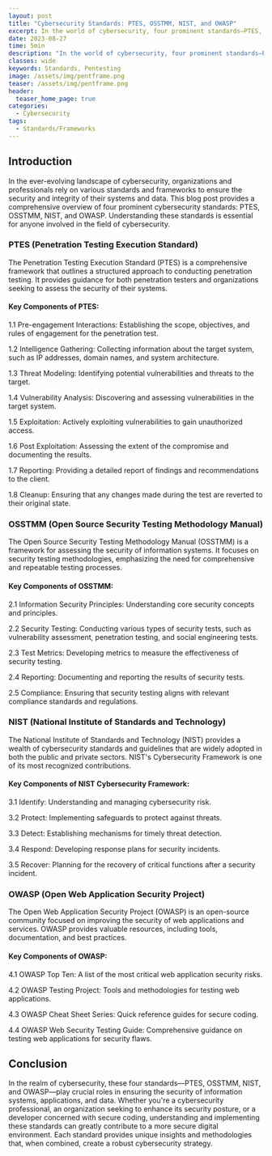 ```yaml
---
layout: post
title: "Cybersecurity Standards: PTES, OSSTMM, NIST, and OWASP"
excerpt: In the world of cybersecurity, four prominent standards—PTES, OSSTMM, NIST, and OWASP—stand as pillars of guidance.
date: 2023-08-27
time: 5min
description: "In the world of cybersecurity, four prominent standards—PTES, OSSTMM, NIST, and OWASP—stand as pillars of guidance."
classes: wide
keywords: Standards, Pentesting
image: /assets/img/pentframe.png
teaser: /assets/img/pentframe.png
header:
  teaser_home_page: true
categories:
  - Cybersecurity
tags:  
  - Standards/Frameworks
---
```



## Introduction

In the ever-evolving landscape of cybersecurity, organizations and professionals rely on various standards and frameworks to ensure the security and integrity of their systems and data. This blog post provides a comprehensive overview of four prominent cybersecurity standards: PTES, OSSTMM, NIST, and OWASP. Understanding these standards is essential for anyone involved in the field of cybersecurity.

### PTES (Penetration Testing Execution Standard)

The Penetration Testing Execution Standard (PTES) is a comprehensive framework that outlines a structured approach to conducting penetration testing. It provides guidance for both penetration testers and organizations seeking to assess the security of their systems.

#### Key Components of PTES:

1.1 Pre-engagement Interactions: Establishing the scope, objectives, and rules of engagement for the penetration test.

1.2 Intelligence Gathering: Collecting information about the target system, such as IP addresses, domain names, and system architecture.

1.3 Threat Modeling: Identifying potential vulnerabilities and threats to the target.

1.4 Vulnerability Analysis: Discovering and assessing vulnerabilities in the target system.

1.5 Exploitation: Actively exploiting vulnerabilities to gain unauthorized access.

1.6 Post Exploitation: Assessing the extent of the compromise and documenting the results.

1.7 Reporting: Providing a detailed report of findings and recommendations to the client.

1.8 Cleanup: Ensuring that any changes made during the test are reverted to their original state.

### OSSTMM (Open Source Security Testing Methodology Manual)

The Open Source Security Testing Methodology Manual (OSSTMM) is a framework for assessing the security of information systems. It focuses on security testing methodologies, emphasizing the need for comprehensive and repeatable testing processes.

#### Key Components of OSSTMM:

2.1 Information Security Principles: Understanding core security concepts and principles.

2.2 Security Testing: Conducting various types of security tests, such as vulnerability assessment, penetration testing, and social engineering tests.

2.3 Test Metrics: Developing metrics to measure the effectiveness of security testing.

2.4 Reporting: Documenting and reporting the results of security tests.

2.5 Compliance: Ensuring that security testing aligns with relevant compliance standards and regulations.

### NIST (National Institute of Standards and Technology)

The National Institute of Standards and Technology (NIST) provides a wealth of cybersecurity standards and guidelines that are widely adopted in both the public and private sectors. NIST's Cybersecurity Framework is one of its most recognized contributions.

#### Key Components of NIST Cybersecurity Framework:

3.1 Identify: Understanding and managing cybersecurity risk.

3.2 Protect: Implementing safeguards to protect against threats.

3.3 Detect: Establishing mechanisms for timely threat detection.

3.4 Respond: Developing response plans for security incidents.

3.5 Recover: Planning for the recovery of critical functions after a security incident.

### OWASP (Open Web Application Security Project)

The Open Web Application Security Project (OWASP) is an open-source community focused on improving the security of web applications and services. OWASP provides valuable resources, including tools, documentation, and best practices.

#### Key Components of OWASP:

4.1 OWASP Top Ten: A list of the most critical web application security risks.

4.2 OWASP Testing Project: Tools and methodologies for testing web applications.

4.3 OWASP Cheat Sheet Series: Quick reference guides for secure coding.

4.4 OWASP Web Security Testing Guide: Comprehensive guidance on testing web applications for security flaws.

## Conclusion

In the realm of cybersecurity, these four standards—PTES, OSSTMM, NIST, and OWASP—play crucial roles in ensuring the security of information systems, applications, and data. Whether you're a cybersecurity professional, an organization seeking to enhance its security posture, or a developer concerned with secure coding, understanding and implementing these standards can greatly contribute to a more secure digital environment. Each standard provides unique insights and methodologies that, when combined, create a robust cybersecurity strategy.